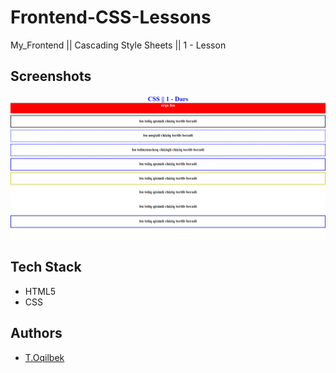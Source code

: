 # Frontend-CSS-Lessons
My_Frontend || Cascading Style Sheets || 1 - Lesson

## Screenshots

![Lesson - 1](./img/img.jpg)

## Tech Stack

- HTML5
- CSS

## Authors

- [T.Oqilbek](https://www.github.com/tolqinov-o)